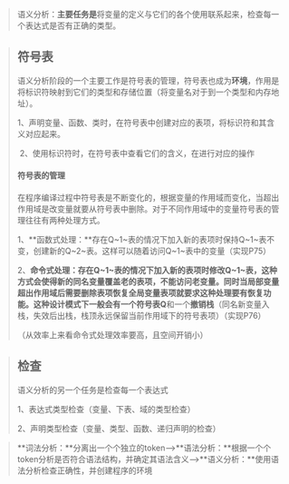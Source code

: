 > 语义分析：**主要任务是**将变量的定义与它们的各个使用联系起来，检查每一个表达式是否有正确的类型。

> ## 符号表
>
> ​		语义分析阶段的一个主要工作是符号表的管理，符号表也成为**环境**，作用是将标识符映射到它们的类型和存储位置（将变量名对于到一个类型和内存地址）。
>
> ​		1、声明变量、函数、类时，在符号表中创建对应的表项，将标识符和其含义对应起来。
>
> ​		2、使用标识符时，在符号表中查看它们的含义，在进行对应的操作
>
> #### **符号表的管理**
>
> ​		在程序编译过程中符号表是不断变化的，根据变量的作用域而变化，当超出作用域是改变量就要从符号表中删除。对于不同作用域中的变量符号表的管理往往有两种处理方式。
>
> ​		1、**函数式处理：**存在Q~1~表的情况下加入新的表项时保持Q~1~表不变，创建新的Q~2~表。这样可以随着访问Q~1~表中的变量（实现P75）
>
> ​		2、**命令式处理：**存在Q~1~表的情况下加入新的表项时修改Q~1~表，这种方式会使得新的同名变量覆盖老的表项，不能访问老变量。同时当局部变量超出作用域后需要删除表项恢复全局变量表项就要求这种处理要有恢复功能。这种设计模式下一般会有一个**符号表Q**和一个**撤销栈**（同名新变量入栈，失效后出栈，栈顶永远保留当前作用域下的符号表项）（实现P76）
>
> （从效率上来看命令式处理效率要高，且空间开销小）

> ## 检查
>
> 语义分析的另一个任务是检查每一个表达式
>
> 1、表达式类型检查（变量、下表、域的类型检查）
>
> 2、声明类型检查（变量、类型、函数、递归声明的检查）

> **词法分析：**分离出一个个独立的token——>**语法分析：**根据一个个token分析是否符合语法结构，并确定其语法含义——>**语义分析：**使用语法分析检查正确性，并创建程序的环境